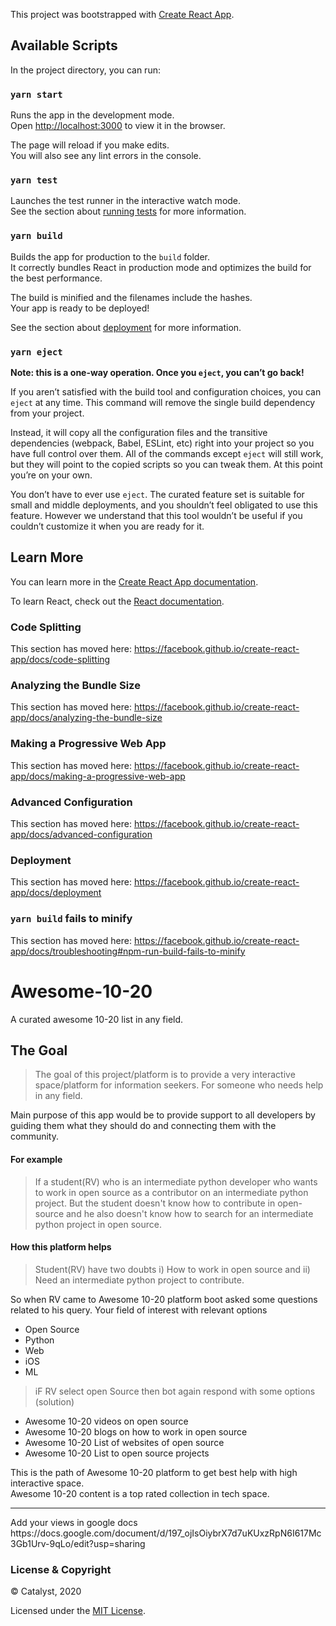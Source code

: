 This project was bootstrapped with [Create React App](https://github.com/facebook/create-react-app).

## Available Scripts

In the project directory, you can run:

### `yarn start`

Runs the app in the development mode.<br />
Open [http://localhost:3000](http://localhost:3000) to view it in the browser.

The page will reload if you make edits.<br />
You will also see any lint errors in the console.

### `yarn test`

Launches the test runner in the interactive watch mode.<br />
See the section about [running tests](https://facebook.github.io/create-react-app/docs/running-tests) for more information.

### `yarn build`

Builds the app for production to the `build` folder.<br />
It correctly bundles React in production mode and optimizes the build for the best performance.

The build is minified and the filenames include the hashes.<br />
Your app is ready to be deployed!

See the section about [deployment](https://facebook.github.io/create-react-app/docs/deployment) for more information.

### `yarn eject`

**Note: this is a one-way operation. Once you `eject`, you can’t go back!**

If you aren’t satisfied with the build tool and configuration choices, you can `eject` at any time. This command will remove the single build dependency from your project.

Instead, it will copy all the configuration files and the transitive dependencies (webpack, Babel, ESLint, etc) right into your project so you have full control over them. All of the commands except `eject` will still work, but they will point to the copied scripts so you can tweak them. At this point you’re on your own.

You don’t have to ever use `eject`. The curated feature set is suitable for small and middle deployments, and you shouldn’t feel obligated to use this feature. However we understand that this tool wouldn’t be useful if you couldn’t customize it when you are ready for it.

## Learn More

You can learn more in the [Create React App documentation](https://facebook.github.io/create-react-app/docs/getting-started).

To learn React, check out the [React documentation](https://reactjs.org/).

### Code Splitting

This section has moved here: https://facebook.github.io/create-react-app/docs/code-splitting

### Analyzing the Bundle Size

This section has moved here: https://facebook.github.io/create-react-app/docs/analyzing-the-bundle-size

### Making a Progressive Web App

This section has moved here: https://facebook.github.io/create-react-app/docs/making-a-progressive-web-app

### Advanced Configuration

This section has moved here: https://facebook.github.io/create-react-app/docs/advanced-configuration

### Deployment

This section has moved here: https://facebook.github.io/create-react-app/docs/deployment

### `yarn build` fails to minify

This section has moved here: https://facebook.github.io/create-react-app/docs/troubleshooting#npm-run-build-fails-to-minify


# Awesome-10-20
A curated awesome 10-20 list in any field.

## The Goal
> The goal of this project/platform is to provide a very interactive space/platform for information seekers. For someone who needs help in any field.

Main purpose of this app would be to provide support to all developers by guiding them what they should do and connecting them with the community.

#### For example
> If a student(RV) who is an intermediate python developer who wants to work in open source as a contributor on an intermediate python project. But the student doesn't know how to contribute in open-source and he also doesn't know how to search for an intermediate python project in open source.

#### How this platform helps
> Student(RV) have two doubts i) How to work in open source and ii) Need an intermediate python project to contribute.

So when RV came to Awesome 10-20 platform boot asked some questions related to his query.
Your field of interest with relevant options

- Open Source
- Python
- Web
- iOS
- ML

> iF RV select open Source then bot again respond with some options (solution)

- Awesome 10-20 videos on open source
- Awesome 10-20 blogs on how to work in open source
- Awesome 10-20 List of websites of open source
- Awesome 10-20 List to open source projects

This is the path of Awesome 10-20 platform to get best help with high interactive space.<br>
Awesome 10-20 content is a top rated collection in tech space.

<hr>
Add your views in google docs https://docs.google.com/document/d/197_ojIsOiybrX7d7uKUxzRpN6I617Mc3Gb1Urv-9qLo/edit?usp=sharing

### License & Copyright

© Catalyst, 2020

Licensed under the [MIT License](https://github.com/Catalyst-IN/Awesome-10-20-Frontend/blob/master/LICENSE).

